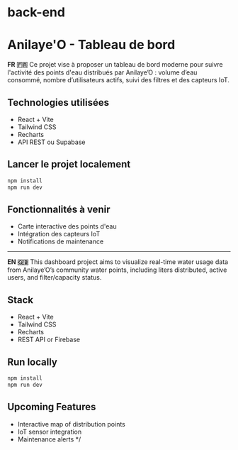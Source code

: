 # back-end

# Anilaye'O - Tableau de bord

**FR 🇫🇷**
Ce projet vise à proposer un tableau de bord moderne pour suivre l'activité des points d'eau distribués par Anilaye’O : volume d’eau consommé, nombre d’utilisateurs actifs, suivi des filtres et des capteurs IoT.

## Technologies utilisées
- React + Vite
- Tailwind CSS
- Recharts
- API REST ou Supabase

## Lancer le projet localement
```bash
npm install
npm run dev
```

## Fonctionnalités à venir
- Carte interactive des points d'eau
- Intégration des capteurs IoT
- Notifications de maintenance

---

**EN 🇬🇧**
This dashboard project aims to visualize real-time water usage data from Anilaye’O’s community water points, including liters distributed, active users, and filter/capacity status.

## Stack
- React + Vite
- Tailwind CSS
- Recharts
- REST API or Firebase

## Run locally
```bash
npm install
npm run dev
```

## Upcoming Features
- Interactive map of distribution points
- IoT sensor integration
- Maintenance alerts
*/
